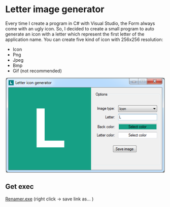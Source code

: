 # Letter image generator

Every time I create a program in C# with Visual Studio, the Form always come with an ugly icon. So, I decided to create a small program to auto generate an icon with a letter which represent the first letter of the application name. You can create five kind of icon with 256x256 resolution:
- Icon
- Png
- Jpeg
- Bmp
- Gif (not recommended)

<p align="middle" ><img src="/images/prog.png" alt="Renamer prog" width="500"></p>

## Get exec

[Renamer.exe](src/LetterIconGenerator/LetterIconGenerator/bin/Release/LetterIconGenerator.exe) (right click -> save link as... )


